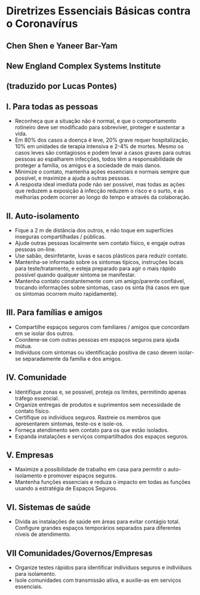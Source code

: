 # Diretrizes Essenciais Básicas contra o Coronavírus
## Chen Shen e Yaneer Bar-Yam
## New England Complex Systems Institute
## (traduzido por Lucas Pontes)

## I. Para todas as pessoas
* Reconheça que a situação não é normal, e que o comportamento rotineiro deve ser modificado para sobreviver, proteger e sustentar a vida.
* Em 80\% dos casos a doença é leve, 20\% grave requer hospitalização, 10\% em unidades de terapia intensiva e 2-4\% de mortes. Mesmo os casos leves são contagiosos e podem levar a casos graves para outras pessoas ao espalharem infecções, todos têm a responsabilidade de proteger a família, os amigos e a sociedade de mais danos.
* Minimize o contato, mantenha ações essenciais e normais sempre que possível, e maximize a ajuda a outras pessoas.
* A resposta ideal imediata pode não ser possível, mas todas as ações que reduzem a exposição à infecção reduzem o risco e o surto, e as melhorias podem ocorrer ao longo do tempo e através da colaboração.

## II. Auto-isolamento
* Fique a 2 m de distância dos outros, e não toque em superfícies inseguras compartilhadas / públicas.
* Ajude outras pessoas localmente sem contato físico, e engaje outras pessoas on-line.
* Use sabão, desinfetante, luvas e sacos plásticos para reduzir contato.
* Mantenha-se informado sobre os sintomas típicos, instruções locais para teste/tratamento, e esteja preparado para agir o mais rápido possível quando qualquer sintoma se manifestar.
* Mantenha contato constantemente com um amigo/parente confiável, trocando informações sobre sintomas, caso os sinta (há casos em que os sintomas ocorrem muito rapidamente).

## III. Para famílias e amigos
* Compartilhe espaços seguros com familiares / amigos que concordam em se isolar dos outros.
* Coordene-se com outras pessoas em espaços seguros para ajuda mútua.
* Indivíduos com sintomas ou identificação positiva de caso devem isolar-se separadamente da família e dos amigos.

## IV. Comunidade
* Identifique zonas e, se possível, proteja os limites, permitindo apenas tráfego essencial.
* Organize entregas de produtos e suprimentos sem necessidade de contato físico.
* Certifique os indivíduos seguros. Rastreie os membros que apresentarem sintomas, teste-os e isole-os.
* Forneça atendimento sem contato para os que estão isolados.
* Expanda instalações e serviços compartilhados dos espaços seguros.

## V. Empresas
* Maximize a possibilidade de trabalho em casa para permitir o auto-isolamento e promover espaços seguros.
* Mantenha funções essenciais e reduza o impacto em todas as funções usando a estratégia de Espaços Seguros.

## VI. Sistemas de saúde
* Divida as instalações de saúde em áreas para evitar contágio total. Configure grandes espaços temporários separados para diferentes níveis de atendimento.

## VII Comunidades/Governos/Empresas
* Organize testes rápidos para identificar indivíduos seguros e indivíduos para isolamento.
* Isole comunidades com transmissão ativa, e auxilie-as em serviços essenciais.
